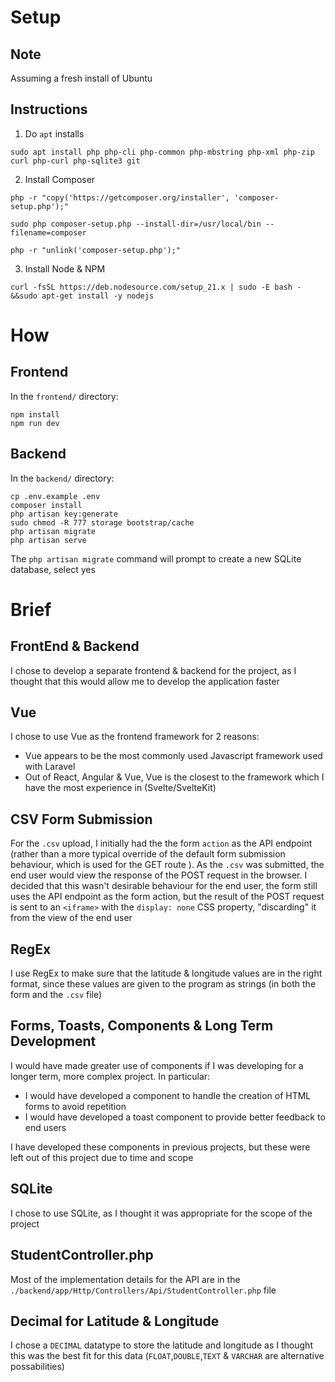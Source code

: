 # Setup
## Note
Assuming a fresh install of Ubuntu
## Instructions
1. Do `apt` installs
```
sudo apt install php php-cli php-common php-mbstring php-xml php-zip curl php-curl php-sqlite3 git
```
2. Install Composer
```
php -r "copy('https://getcomposer.org/installer', 'composer-setup.php');"

sudo php composer-setup.php --install-dir=/usr/local/bin --filename=composer

php -r "unlink('composer-setup.php');"
```
3. Install Node & NPM
```
curl -fsSL https://deb.nodesource.com/setup_21.x | sudo -E bash - &&sudo apt-get install -y nodejs
```
# How
## Frontend
In the `frontend/` directory:
```
npm install
npm run dev
```
## Backend
In the `backend/` directory:
```
cp .env.example .env
composer install
php artisan key:generate
sudo chmod -R 777 storage bootstrap/cache
php artisan migrate
php artisan serve
```
The `php artisan migrate` command will prompt to create a new SQLite database, select yes
# Brief
## FrontEnd & Backend
I chose to develop a separate frontend & backend for the project, as I thought that this would allow me to develop the application faster
## Vue
I chose to use Vue as the frontend framework for 2 reasons:
- Vue appears to be the most commonly used Javascript framework used with Laravel
- Out of React, Angular & Vue, Vue is the closest to the framework which I have the most experience in (Svelte/SvelteKit)
## CSV Form Submission
For the `.csv` upload, I initially had the the form `action` as the API endpoint (rather than a more typical override of the default form submission behaviour, which is used for the GET route ). As the `.csv` was submitted, the end user would view the response of the POST request in the browser. I decided that this wasn't desirable behaviour for the end user, the form still uses the API endpoint as the form action, but the result of the POST request is sent to an `<iframe>` with the `display: none` CSS property, "discarding" it from the view of the end user
## RegEx
I use RegEx to make sure that the latitude & longitude values are in the right format, since these values are given to the program as strings (in both the form and the `.csv` file)
## Forms, Toasts, Components & Long Term Development
I would have made greater use of components if I was developing for a longer term, more complex project. In particular:
- I would have developed a component to handle the creation of HTML forms to avoid repetition
- I would have developed a toast component to provide better feedback to end users

I have developed these components in previous projects, but these were left out of this project due to time and scope
## SQLite
I chose to use SQLite, as I thought it was appropriate for the scope of the project
## StudentController.php
Most of the implementation details for the API are in the `./backend/app/Http/Controllers/Api/StudentController.php` file
## Decimal for Latitude & Longitude
I chose a `DECIMAL` datatype to store the latitude and longitude as I thought this was the best fit for this data (`FLOAT`,`DOUBLE`,`TEXT` & `VARCHAR` are alternative possabilities)
